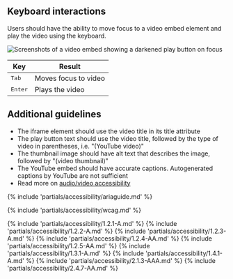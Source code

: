 ## Keyboard interactions

Users should have the ability to move focus to a video embed element and play the video using the keyboard.

<uxdot-example width-adjustment="424px">
  <img src="../video-keyboard-navigation.svg" alt="Screenshots of a video embed showing a darkened play button on focus">
</uxdot-example>

<rh-table>
  <table>
    <thead>
      <tr>
        <th scope="col" data-label="Key">Key</th>
        <th scope="col" data-label="Result">Result</th>
      </tr>
    </thead>
    <tbody>
        <tr>
          <td data-label="Key"><kbd>Tab</kbd></td>
          <td data-label="Result">Moves focus to video</td>
        </tr>
        <tr>
          <td data-label="Key"><kbd>Enter</kbd></td>
          <td data-label="Result">Plays the video</td>
        </tr>
    </tbody>
  </table>
</rh-table>

## Additional guidelines

  * The iframe element should use the video title in its title attribute
  * The play button text should use the video title, followed by the type of video in parentheses, i.e. "(YouTube video)"
  * The thumbnail image should have alt text that describes the image, followed by "(video thumbnail)"
  * The YouTube embed should have accurate captions. Autogenerated captions by YouTube are not sufficient
  * Read more on [audio/video accessibility](/accessibility/content/#audio%2Fvideo)

{% include 'partials/accessibility/ariaguide.md' %}

{% include 'partials/accessibility/wcag.md' %}

{% include 'partials/accessibility/1.2.1-A.md' %}
{% include 'partials/accessibility/1.2.2-A.md' %}
{% include 'partials/accessibility/1.2.3-A.md' %}
{% include 'partials/accessibility/1.2.4-AA.md' %}
{% include 'partials/accessibility/1.2.5-AA.md' %}
{% include 'partials/accessibility/1.3.1-A.md' %}
{% include 'partials/accessibility/1.4.1-A.md' %}
{% include 'partials/accessibility/2.1.3-AAA.md' %}
{% include 'partials/accessibility/2.4.7-AA.md' %}